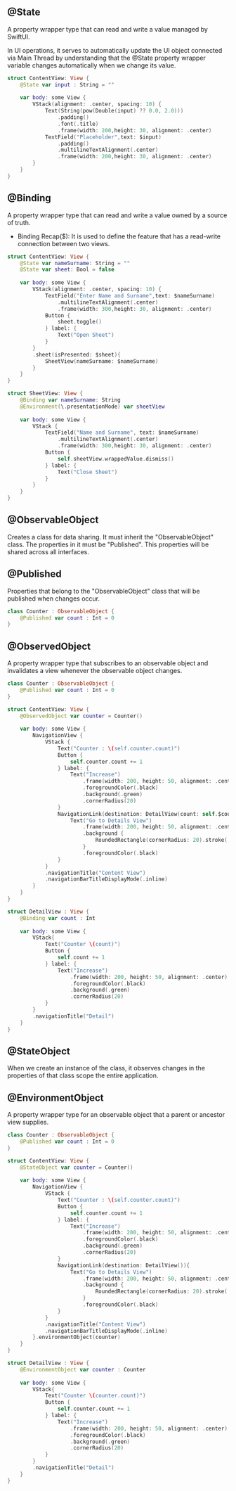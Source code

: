 
## @State
A property wrapper type that can read and write a value managed by SwiftUI.

In UI operations, it serves to automatically update the UI object connected via Main Thread by understanding that the @State property wrapper variable changes automatically when we change its value.

```swift
struct ContentView: View {
    @State var input : String = ""
    
    var body: some View {
        VStack(alignment: .center, spacing: 10) {
            Text(String(pow(Double(input) ?? 0.0, 2.0)))
                .padding()
                .font(.title)
                .frame(width: 200,height: 30, alignment: .center)
            TextField("Placeholder",text: $input)
                .padding()
                .multilineTextAlignment(.center)
                .frame(width: 200,height: 30, alignment: .center)
        }
    }
}
```

## @Binding
A property wrapper type that can read and write a value owned by a source of truth.
- Binding Recap($): It is used to define the feature that has a read-write connection between two views.

```swift
struct ContentView: View {
    @State var nameSurname: String = ""
    @State var sheet: Bool = false
    
    var body: some View {
        VStack(alignment: .center, spacing: 10) {
            TextField("Enter Name and Surname",text: $nameSurname)
                .multilineTextAlignment(.center)
                .frame(width: 300,height: 30, alignment: .center)
            Button {
                sheet.toggle()
            } label: {
                Text("Open Sheet")
            }
        }
        .sheet(isPresented: $sheet){
            SheetView(nameSurname: $nameSurname)
        }
    }
}

struct SheetView: View {
    @Binding var nameSurname: String
    @Environment(\.presentationMode) var sheetView
    
    var body: some View {
        VStack {
            TextField("Name and Surname", text: $nameSurname)
                .multilineTextAlignment(.center)
                .frame(width: 300,height: 30, alignment: .center)
            Button {
                self.sheetView.wrappedValue.dismiss()
            } label: {
                Text("Close Sheet")
            }
        }
    }
}
```
 
## @ObservableObject
Creates a class for data sharing. It must inherit the "ObservableObject" class. The properties in it must be "Published". This properties will be shared across all interfaces.
 
## @Published 
Properties that belong to the "ObservableObject" class that will be published when changes occur.

```swift
class Counter : ObservableObject {
    @Published var count : Int = 0
}
```

## @ObservedObject
A property wrapper type that subscribes to an observable object and invalidates a view whenever the observable object changes.

```swift
class Counter : ObservableObject {
    @Published var count : Int = 0
}

struct ContentView: View {
    @ObservedObject var counter = Counter()
            
    var body: some View {
        NavigationView {
            VStack {
                Text("Counter : \(self.counter.count)")
                Button {
                    self.counter.count += 1
                } label: {
                    Text("Increase")
                        .frame(width: 200, height: 50, alignment: .center)
                        .foregroundColor(.black)
                        .background(.green)
                        .cornerRadius(20)
                }
                NavigationLink(destination: DetailView(count: self.$counter.count)){
                    Text("Go to Details View")
                        .frame(width: 200, height: 50, alignment: .center)
                        .background {
                            RoundedRectangle(cornerRadius: 20).stroke(.black)
                        }
                        .foregroundColor(.black)
                }
            }
            .navigationTitle("Content View")
            .navigationBarTitleDisplayMode(.inline)
        }
    }
}

struct DetailView : View { 
    @Binding var count : Int
    
    var body: some View {
        VStack{
            Text("Counter \(count)")
            Button {
                self.count += 1
            } label: {
                Text("Increase")
                    .frame(width: 200, height: 50, alignment: .center)
                    .foregroundColor(.black)
                    .background(.green)
                    .cornerRadius(20)
            }
        }
        .navigationTitle("Detail")
    }
}
```

## @StateObject
When we create an instance of the class, it observes changes in the properties of that class scope the entire application.

## @EnvironmentObject 
A property wrapper type for an observable object that a parent or ancestor view supplies.

```swift
class Counter : ObservableObject {
    @Published var count : Int = 0
}

struct ContentView: View {
    @StateObject var counter = Counter()
            
    var body: some View {
        NavigationView {
            VStack {
                Text("Counter : \(self.counter.count)")
                Button {
                    self.counter.count += 1
                } label: {
                    Text("Increase")
                        .frame(width: 200, height: 50, alignment: .center)
                        .foregroundColor(.black)
                        .background(.green)
                        .cornerRadius(20)
                }
                NavigationLink(destination: DetailView()){
                    Text("Go to Details View")
                        .frame(width: 200, height: 50, alignment: .center)
                        .background {
                            RoundedRectangle(cornerRadius: 20).stroke(.black)
                        }
                        .foregroundColor(.black)
                }
            }
            .navigationTitle("Content View")
            .navigationBarTitleDisplayMode(.inline)
        }.environmentObject(counter)
    }
}

struct DetailView : View {
    @EnvironmentObject var counter : Counter
    
    var body: some View {
        VStack{
            Text("Counter \(counter.count)")
            Button {
                self.counter.count += 1
            } label: {
                Text("Increase")
                    .frame(width: 200, height: 50, alignment: .center)
                    .foregroundColor(.black)
                    .background(.green)
                    .cornerRadius(20)
            }
        }
        .navigationTitle("Detail")
    }
}
```
